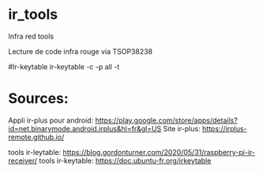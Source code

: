 # ir_tools
Infra red tools

Lecture de code infra rouge via TSOP38238

#Ir-keytable
ir-keytable -c -p all -t


# Sources:
Appli ir-plus pour android: https://play.google.com/store/apps/details?id=net.binarymode.android.irplus&hl=fr&gl=US
Site ir-plus: https://irplus-remote.github.io/

tools ir-leytable: https://blog.gordonturner.com/2020/05/31/raspberry-pi-ir-receiver/
tools ir-keytable: https://doc.ubuntu-fr.org/irkeytable

